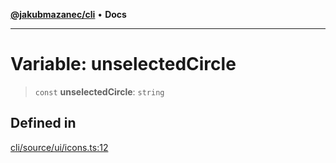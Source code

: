 [**@jakubmazanec/cli**](../../../README.md) • **Docs**

---

# Variable: unselectedCircle

> `const` **unselectedCircle**: `string`

## Defined in

[cli/source/ui/icons.ts:12](https://github.com/jakubmazanec/tools/blob/3137813ef46c72d3c081751f960a2aa2c61ad567/packages/cli/source/ui/icons.ts#L12)
